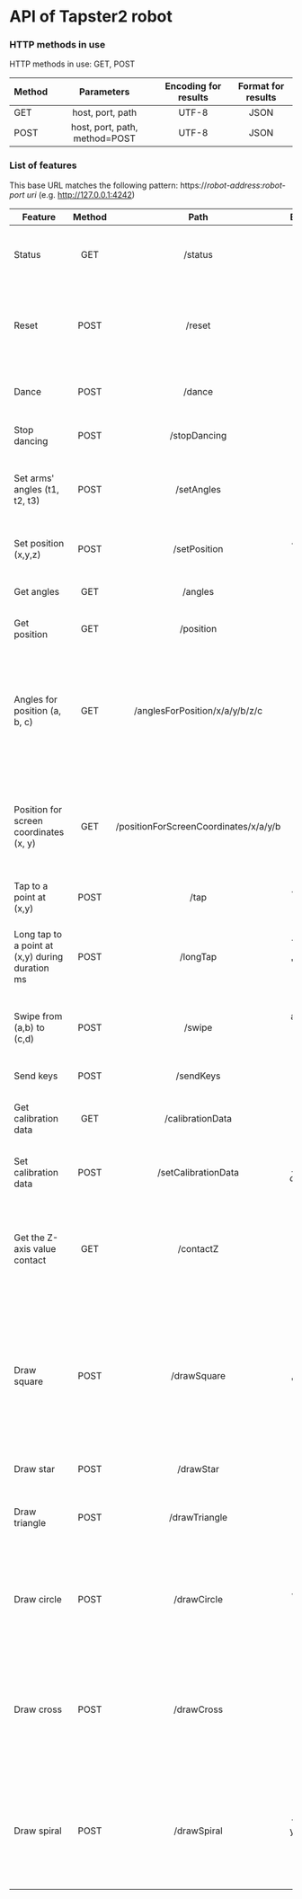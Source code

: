 # API of Tapster2 robot

### HTTP methods in use

HTTP methods in use: GET, POST

| Method        	| Parameters    								| Encoding for results  | Format for results  |
| ----------------|:-----------------------------:|:---------------------:|:-------------------:|
| GET           	| host, port, path 							| UTF-8              		| JSON                |
| POST           	| host, port, path, method=POST | UTF-8              		| JSON                |


### List of features

This base URL matches the following pattern: https://_robot-address_:_robot-port_ _uri_ (e.g. http://127.0.0.1:4242)


| Feature       			    | Method        | Path                  			| Body data           							| Comment             															|
| ------------------------------------------|:-------------:|:-----------------------------------------:|:---------------------------------------------------------------------:|:-------------------------------------------------------------------------------------------------------------------------------------:|
| Status	    			    | GET           | /status               			| _not defined_       							| Returns the status of the robot's server, in JSON format										|
| Reset		    			    | POST          | /reset	      				| {}		    							| Resets the robot to its initial state (i.e. moves its arms to their initial states)							|
| Dance		    			    | POST          | /dance	            			| {}		    							| Makes the robot dance! \(-ㅂ-)/ ♥ ♥ ♥												|
| Stop dancing	    			    | POST          | /stopDancing          			| {}		    							| Stops the dance of the robot :(													|
| Set arms' angles (t1, t2, t3)		    | POST          | /setAngles            			| {'theta1': t1, 'theta2': t2, 'theta3': t3}		    	 	| Sets the angles of the arms of the bot to t1, t2 and t3										|
| Set position (x,y,z)    		    | POST          | /setPosition          			| {'x': x, 'y': y, 'z': z}       					| Sets the robot to the 3D position (x, y, z)												|
| Get angles    			    | GET           | /angles               			| _not defined_       							| Gets the arms angles of the bot													|
| Get position    			    | GET           | /position             			| _not defined_       							| Gets the 3D position of the robot													|
| Angles for position (a, b, c)		    | GET           | /anglesForPosition/x/a/y/b/z/c		| _not defined_       							| Gets the angles of the arms of the bot for the 3D coordinates (a, b, c) where a in X axis, b in Y axis and c in Z axis		|
| Position for screen coordinates (x, y)    | GET           | /positionForScreenCoordinates/x/a/y/b	| _not defined_       							| Gets the positions of the robot according to (x, y) coordinates in the 2D device landmark						|
| Tap to a point at (x,y)    		    | POST          | /tap                 			| {'x': x, 'y': y}      						| Makes the robot tap on (x, y)														|
| Long tap to a point at (x,y) during duration ms    		    | POST          | /longTap                 			| {'x': x, 'y': y, 'duration': duration}      						| Makes the robot tap on (x, y)	with finger kept pressed during duration ms													|
| Swipe from (a,b) to (c,d)    		    | POST          | /swipe                 			| {'startX': a, 'startY': b, 'endX': c, 'endY', d} 			| Makes the robot swipe from (a, b) to (c, d)												|
| Send keys		    		    | POST          | /sendKeys               			| 						 			| _Not implemented yet_ 														|
| Get calibration data   		    | GET           | /calibrationData      			| _not defined_       							| Gets the claibration data used by the bot												|
| Set calibration data    		    | POST          | /setCalibrationData   			| _JSON format of calibration data_					| Defines the claibration data the robot should use											|
| Get the Z-axis value contact 		    | GET           | /contactZ		   			| _not defined_								| Gets the Z-axis value of the robot where the device's screen should be touched							|
| Draw square					| POST           | /drawSquare		   			| {'n': n, 'length': l}								| Draws a square with a side length valued to l, where n is a divider of l to define the number of points to draw (l/n),  using points based on the robot's landmark|
| Draw star					| POST           | /drawStar		   			| _not defined_									| Draws a raw star|
| Draw triangle					| POST           | /drawTriangle		   			| {'x1': x1, 'y1': y1, 'x2': x2, 'y2': y2, 'x3': x3, 'y3': y3}| Draws a triangle using points based on the robot's landmark|
| Draw circle					| POST           | /drawCircle		   			| {'x': x, 'y': y, 'r': r}| Draws circle with center on (x,y) and the r radius, using points based on the robot's landmark|
| Draw cross					| POST           | /drawCross		   			| {'x1': x1, 'y1': y1, 'x2': x2, 'y2': y2, 'x3': x3, 'y3': y3, 'x4': x4, 'y4': y4}| Draws a cross, using points in the robot's landmark, with two strokes: (x1,y1) -> (x3, y3) and (x2,y2) -> (x4, y4)|
| Draw spiral					| POST           | /drawSpiral		   			| {'x': x, 'y': y, 'r': r, 'n': n}| Draws a spiral with center on (x,y) and the r radius, using points based on the robot's landmark, and n levels|